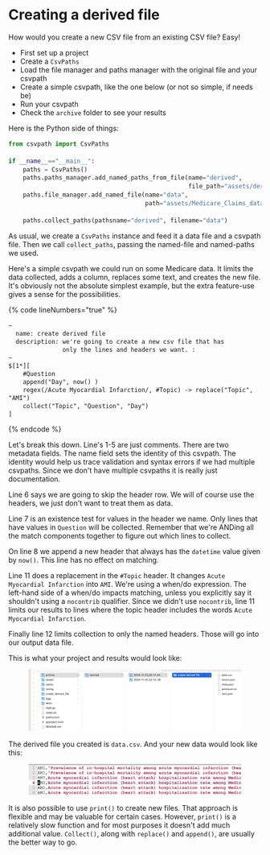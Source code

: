 # Creating a derived file

How would you create a new CSV file from an existing CSV file? Easy!&#x20;

* First set up a project&#x20;
* Create a `CsvPaths`
* Load the file manager and paths manager with the original file and your csvpath
* Create a simple csvpath, like the one below (or not so simple, if needs be)
* Run your csvpath
* Check the `archive` folder to see your results

Here is the Python side of things:&#x20;

```python
from csvpath import CsvPaths

if __name__=="__main__":
    paths = CsvPaths()
    paths.paths_manager.add_named_paths_from_file(name="derived",
                                                  file_path="assets/derived.csvpath")
    paths.file_manager.add_named_file(name="data", 
                                      path="assets/Medicare_Claims_data-550.csv")

    paths.collect_paths(pathsname="derived", filename="data")
```

As usual, we create a `CsvPaths` instance and feed it a data file and a csvpath file. Then we call `collect_paths`, passing the named-file and named-paths we used.

Here's a simple csvpath we could run on some Medicare data. It limits the data collected, adds a column, replaces some text, and creates the new file. It's obviously not the absolute simplest example, but the extra feature-use gives a sense for the possibilities.

{% code lineNumbers="true" %}
```xquery
~
  name: create derived file
  description: we're going to create a new csv file that has
               only the lines and headers we want. :
~
$[1*][
    #Question 
    append("Day", now() )
    regex(/Acute Myocardial Infarction/, #Topic) -> replace("Topic", "AMI")
    collect("Topic", "Question", "Day")
]
```
{% endcode %}

Let's break this down. Line's 1-5 are just comments. There are two metadata fields. The name field sets the identity of this csvpath. The identity would help us trace validation and syntax errors if we had multiple csvpaths. Since we don't have multiple csvpaths it is really just documentation.

Line 6 says we are going to skip the header row. We will of course use the headers, we just don't want to treat them as data.

Line 7 is an existence test for values in the header we name. Only lines that have values in `Question` will be collected. Remember that we're ANDing all the match components together to figure out which lines to collect.

On line 8 we append a new header that always has the `datetime` value given by `now()`. This line has no effect on matching.

Line 11 does a replacement in the `#Topic` header. It changes `Acute Myocardial Infarction` into `AMI`. We're using a when/do expression. The left-hand side of a when/do impacts matching, unless you explicitly say it shouldn't using a `nocontrib` qualifier. Since we didn't use `nocontrib`, line 11 limits our results to lines where the topic header includes the words `Acute Myocardial Infarction`.

Finally line 12 limits collection to only the named headers. Those will go into our output data file.

This is what your project and results would look like:&#x20;

<figure><img src="../../.gitbook/assets/project-and-results.png" alt=""><figcaption></figcaption></figure>

The derived file you created is `data.csv`. And your new data would look like this:&#x20;

<figure><img src="../../.gitbook/assets/results-of-derived-file.png" alt=""><figcaption></figcaption></figure>

It is also possible to use `print()` to create new files. That approach is flexible and may be valuable for certain cases. However, `print()` is a relatively slow function and for most purposes it doesn't add much additional value. `Collect()`, along with `replace()` and `append()`, are usually the better way to go.
